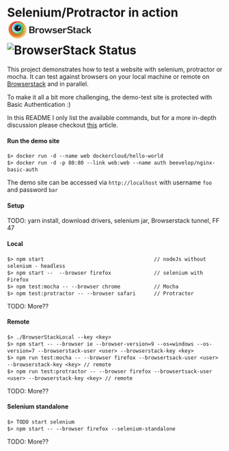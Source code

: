 # Selenium/Protractor in action  ![Browserstack.com](/browserstack-logo-small.png) ![BrowserStack Status](https://www.browserstack.com/automate/badge.svg?badge_key=ZzRLRjE1ZC9mUUlUTmJWQlFNVVVnTFBTb2ZjS3NGNEJUNTN6c1dDcWtlcz0tLStVZFlpL1ZKOC9QeTNpSUNXVHM5Snc9PQ==--e4b37358ed234afa202b7aea2363783991dd02a6)

This project demonstrates how to test a website with selenium, protractor or mocha. It can test against
browsers on your local machine or remote on [Browserstack](https://www.browserstack.com) and in parallel.

To make it all a bit more challenging, the demo-test site is protected with Basic Authentication :)

In this README I only list the available commands, but for a more in-depth discussion please checkout 
[this](https://scaljeri.github.io/selenium-protractor-browserstack/) article.

#### Run the demo site

    $> docker run -d --name web dockercloud/hello-world
    $> docker run -d -p 80:80 --link web:web --name auth beevelop/nginx-basic-auth

The demo site can be accessed via `http://localhost` with username `foo` and password `bar`

#### Setup
TODO: yarn install, download drivers, selenium jar, Browserstack tunnel, FF 47

#### Local

    $> npm start                                    // nodeJs without selenium - headless
    $> npm start --  --browser firefox              // selenium with Firefox
    $> npm test:mocha -- --browser chrome           // Mocha 
    $> npm test:protractor -- --browser safari      // Protractor
    
TODO: More??

#### Remote

    $> ./BrowserStackLocal --key <key>
    $> npm start -- --browser ie --browser-version=9 --os=windows --os-version=7 --browserstack-user <user> --browserstack-key <key>
    $> npm run test:mocha -- --browser firefox --browsertsack-user <user> --browserstack-key <key> // remote
    $> npm run test:protractor -- --browser firefox --browsertsack-user <user> --browserstack-key <key> // remote
    
TODO: More??
    
#### Selenium standalone

    $> TODO start selenium
    $> npm start -- --browser firefox --selenium-standalone
    
TODO: More??
    
